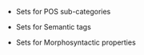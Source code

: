 



















* Sets for POS sub-categories





* Sets for Semantic tags





* Sets for Morphosyntactic properties
















































































